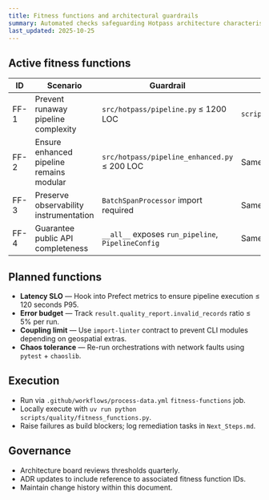 ```yaml
---
title: Fitness functions and architectural guardrails
summary: Automated checks safeguarding Hotpass architecture characteristics.
last_updated: 2025-10-25
---
```


## Active fitness functions

| ID   | Scenario                                 | Guardrail                                          | Implementation                         | Threshold |
| ---- | ---------------------------------------- | -------------------------------------------------- | -------------------------------------- | --------- |
| FF-1 | Prevent runaway pipeline complexity      | `src/hotpass/pipeline.py` ≤ 1200 LOC               | `scripts/quality/fitness_functions.py` | Pass/fail |
| FF-2 | Ensure enhanced pipeline remains modular | `src/hotpass/pipeline_enhanced.py` ≤ 200 LOC       | Same script                            | Pass/fail |
| FF-3 | Preserve observability instrumentation   | `BatchSpanProcessor` import required               | Same script                            | Presence  |
| FF-4 | Guarantee public API completeness        | `__all__` exposes `run_pipeline`, `PipelineConfig` | Same script                            | Presence  |

## Planned functions

- **Latency SLO** — Hook into Prefect metrics to ensure pipeline execution ≤ 120 seconds P95.
- **Error budget** — Track `result.quality_report.invalid_records` ratio ≤ 5% per run.
- **Coupling limit** — Use `import-linter` contract to prevent CLI modules depending on geospatial extras.
- **Chaos tolerance** — Re-run orchestrations with network faults using `pytest` + `chaoslib`.

## Execution

- Run via `.github/workflows/process-data.yml` `fitness-functions` job.
- Locally execute with `uv run python scripts/quality/fitness_functions.py`.
- Raise failures as build blockers; log remediation tasks in `Next_Steps.md`.

## Governance

- Architecture board reviews thresholds quarterly.
- ADR updates to include reference to associated fitness function IDs.
- Maintain change history within this document.
